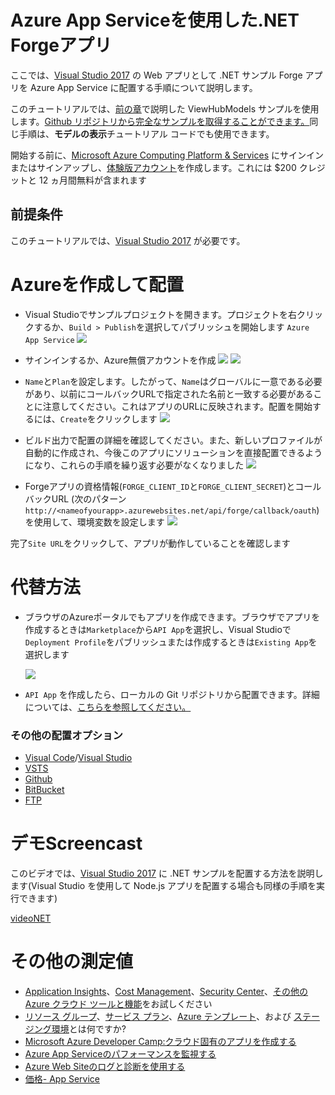 # Azure App Serviceを使用した.NET Forgeアプリ

ここでは、[Visual Studio 2017](https://visualstudio.microsoft.com/vs/) の Web アプリとして .NET サンプル Forge アプリを Azure App Service に配置する手順について説明します。

このチュートリアルでは、[前の章](/ja_jp/tutorials/viewhubmodels)で説明した ViewHubModels サンプルを使用します。[Github リポジトリから完全なサンプルを取得することができます。](https://github.com/Autodesk-Forge/learn.forge.viewhubmodels/tree/net)同じ手順は、**モデルの表示**チュートリアル コードでも使用できます。

開始する前に、[Microsoft Azure Computing Platform & Services](https://signup.azure.com/) にサインインまたはサインアップし、[体験版アカウント](https://azure.microsoft.com/en-us/free/?cdn=disable)を作成します。これには $200 クレジットと 12 ヵ月間無料が含まれます

## 前提条件

このチュートリアルでは、[Visual Studio 2017](https://visualstudio.microsoft.com/vs/) が必要です。

# Azureを作成して配置

- Visual Studioでサンプルプロジェクトを開きます。プロジェクトを右クリックするか、```Build > Publish```を選択してパブリッシュを開始します ```Azure App Service``` ![](_media/deployment/azure/create_web_app_net.png)

- サインインするか、Azure無償アカウントを作成 ![](_media/deployment/azure/create_web_app_net_2.png) ![](_media/deployment/azure/create_web_app_net_3.png)

- ```Name```と```Plan```を設定します。したがって、```Name```はグローバルに一意である必要があり、以前にコールバックURLで指定された名前と一致する必要があることに注意してください。これはアプリのURLに反映されます。配置を開始するには、```Create```をクリックします ![](_media/deployment/azure/create_web_app_net_4.png)

- ビルド出力で配置の詳細を確認してください。また、新しいプロファイルが自動的に作成され、今後このアプリにソリューションを直接配置できるようになり、これらの手順を繰り返す必要がなくなりました ![](_media/deployment/azure/net_app_published_result.png)

- Forgeアプリの資格情報(```FORGE_CLIENT_ID```と```FORGE_CLIENT_SECRET```)とコールバックURL (次のパターン```http://<nameofyourapp>.azurewebsites.net/api/forge/callback/oauth```)を使用して、環境変数を設定します ![](_media/deployment/azure/vsAppSettings.png)

完了```Site URL```をクリックして、アプリが動作していることを確認します

# 代替方法

- ブラウザのAzureポータルでもアプリを作成できます。ブラウザでアプリを作成するときは```Marketplace```から```API App```を選択し、Visual Studioで```Deployment Profile```をパブリッシュまたは作成するときは```Existing App```を選択します

  ![](_media/deployment/azure/app_dashboard.png)
- ```API App``` を作成したら、ローカルの Git リポジトリから配置できます。詳細については、[こちらを参照してください。](/ja_jp/deployment/azure/node)

### その他の配置オプション
- [Visual Code](https://azure.microsoft.com/en-us/blog/visual-studio-code-and-azure-app-service-a-perfect-fit/)/[Visual Studio](../node)
- [VSTS](https://docs.microsoft.com/en-us/labs/devops/deployazurefunctionswithvsts/)
- [Github](https://blogs.msdn.microsoft.com/benjaminperkins/2017/05/10/deploy-github-source-code-repositories-to-an-azure-app-service/)
- [BitBucket](https://confluence.atlassian.com/bitbucket/deploy-to-microsoft-azure-900820699.html)
- [FTP](https://docs.microsoft.com/en-us/azure/app-service/deploy-ftp)

# デモScreencast

このビデオでは、[Visual Studio 2017](https://visualstudio.microsoft.com/vs/) に .NET サンプルを配置する方法を説明します(Visual Studio を使用して Node.js アプリを配置する場合も同様の手順を実行できます)

[videoNET](https://www.youtube.com/embed/dDg-fQ7SHAQ ':include :type=iframe width=100% height=400px')

# その他の測定値
<!--
This will be live soon (as another version of the tutorial)
- Adapt this sample app to the [.NET Core Framework](https://docs.microsoft.com/en-us/dotnet/core/) and deploy it as a [Azure Web App](/ja_jp/deployment/azure/node)
-->
- [Application Insights](https://azure.microsoft.com/en-us/services/monitor/)、[Cost Management](https://portal.azure.com/#blade/Microsoft_Azure_Billing/ModernBillingMenuBlade/Overview)、[Security Center](https://portal.azure.com/#blade/Microsoft_Azure_Security/SecurityMenuBlade/18)、[その他の Azure クラウド ツールと機能](https://azure.microsoft.com/en-us/services/)をお試しください
- [リソース グループ](https://docs.microsoft.com/en-us/azure/azure-resource-manager/resource-group-overview)、[サービス プラン](https://azure.microsoft.com/en-us/pricing/details/app-service/plans/)、[Azure テンプレート](https://azure.microsoft.com/en-us/resources/templates/)、および [ステージング環境](https://docs.microsoft.com/en-us/azure/app-service/deploy-staging-slots)とは何ですか?
- [Microsoft Azure Developer Camp:クラウド固有のアプリを作成する](https://mva.microsoft.com/en-us/training-courses/microsoft-azure-developer-camp-build-a-cloud-native-app-8299)
- [Azure App Serviceのパフォーマンスを監視する](https://docs.microsoft.com/en-us/azure/application-insights/app-insights-azure-web-apps)
- [Azure Web Siteのログと診断を使用する](https://azure.microsoft.com/en-us/resources/videos/azure-web-site-logging-and-diagnostics/)
- [価格- App Service](https://azure.microsoft.com/en-us/pricing/details/app-service/windows/)

